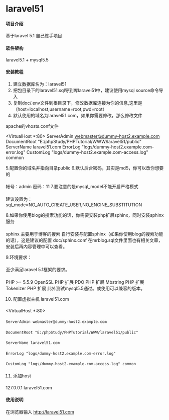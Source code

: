 # laravel51

#### 项目介绍
基于laravel 5.1 自己练手项目

#### 软件架构
laravel5.1 + mysql5.5


#### 安装教程

1. 建立数据库名为：laravel51
2. 把包目录下的laravel51.sql导到库laravel51中，建议使用mysql source命令导入
3. 复制doc/.env文件到根目录下，修改数据库连接为你的信息,这里是（host=localhost,username=root,pwd=root）
4. 默认使用的域名为laravel51.com，如果你需要修改，那么修改文件

apache的vhosts.conf文件

<VirtualHost *:80>
    ServerAdmin webmaster@dummy-host2.example.com
    DocumentRoot "E:/phpStudy/PHPTutorial/WWW/laravel51/public"
    ServerName laravel51.com
    ErrorLog "logs/dummy-host2.example.com-error.log"
    CustomLog "logs/dummy-host2.example.com-access.log" common
</VirtualHost>

5.配置你的域名并指向目录public
6.默认后台密码，其实是md5，你可以改你想要的
####
帐号：admin
密码：11
7.要注意的是mysql_model不能开启严格模式
####
建议设置为：sql_mode=NO_AUTO_CREATE_USER,NO_ENGINE_SUBSTITUTION

8.如果你使用blog的搜索功能的话，你需要安装php扩展sphinx，同时安装sphinx服务
####
sphinx 主要用于博客的搜索
自行安装与配置sphinx（如果你使用blog的搜索功能的话），这是建议的配置 doc/sphinx.conf
在mrblog.sql文件里面也有相关文章，安装后再内容管理中可以查看。

9.环境要求：
####
至少满足laravel 5.1框架的要求。
####
PHP >= 5.5.9
OpenSSL PHP 扩展
PDO PHP 扩展
Mbstring PHP 扩展
Tokenizer PHP 扩展
此外测试mysql5.5通过。或使用可以兼容的版本。

10. 配置虚拟主机 laravel51.com
####
<VirtualHost *:80>
####
    ServerAdmin webmaster@dummy-host2.example.com
####
    DocumentRoot "E:/phpStudy/PHPTutorial/WWW/laravel51/public"
####
    ServerName laravel51.com
####
    ErrorLog "logs/dummy-host2.example.com-error.log"
####
    CustomLog "logs/dummy-host2.example.com-access.log" common
####
</VirtualHost>


11. 添加host
####
127.0.0.1  laravel51.com

#### 使用说明

在浏览器输入 http://laravel51.com
